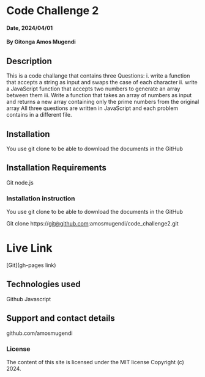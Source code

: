 # Code Challenge 2


#### Date, 2024/04/01

#### By Gitonga Amos Mugendi

## Description
This is a code challange that contains three  Questions: 
i. write a function that accepts a string as input and swaps the case of each character 
ii. write a JavaScript function that accepts two numbers to generate an array between them 
iii. Write a function that takes an array of numbers as input and returns a new array containing only the prime numbers from the original array 
All three questions are written in JavaScript and each problem contains in a different file.
## Installation
You use git clone to be able to download the documents in the GitHub

## Installation Requirements
  Git node.js
### Installation instruction
You use git clone to be able to download the documents in the GitHub

Git clone https://git@github.com:amosmugendi/code_challenge2.git



# Live Link
[Git](gh-pages link)

## Technologies used

Github
Javascript

## Support and contact details
github.com/amosmugendi

### License
The content of this site is licensed under the MIT license Copyright (c) 2024.
